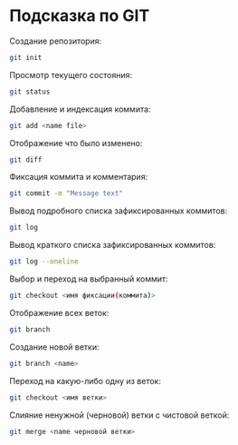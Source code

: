 # Подсказка по GIT

Создание репозитория:
```sh
git init
```

Просмотр текущего состояния:
```sh
git status
```

Добавление и индексация коммита:
```sh
git add <name file>
```

Отображение что было изменено:
```sh
git diff
``` 

Фиксация коммита и комментария:
```sh
git commit -m "Message text"
```

Вывод подробного списка зафиксированных коммитов:
```sh
git log
```

Вывод краткого списка зафиксированных коммитов:
```sh
git log --oneline
```

Выбор и переход на выбранный коммит:
```sh
git checkout <имя фиксации(коммита)>
```

Отображение всех веток:
```sh
git branch
```

Создание новой ветки:
```sh
git branch <name>
```

Переход на какую-либо одну из веток:
```sh
git checkout <имя ветки>
```

Слияние ненужной (черновой) ветки с чистовой веткой:
```sh
git merge <name черновой ветки>
``` 